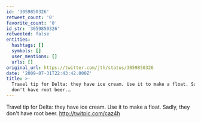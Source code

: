 ```yaml
---
id: '3059850326'
retweet_count: '0'
favorite_count: '0'
id_str: '3059850326'
retweeted: false
entities:
  hashtags: []
  symbols: []
  user_mentions: []
  urls: []
original_url: https://twitter.com/jth/status/3059850326
date: '2009-07-31T22:43:42.000Z'
title: >-
  Travel tip for Delta: they have ice cream. Use it to make a float. Sadly, they
  don't have root beer.…
---
```


Travel tip for Delta: they have ice cream. Use it to make a float. Sadly, they don't have root beer.  http://twitpic.com/caz4h